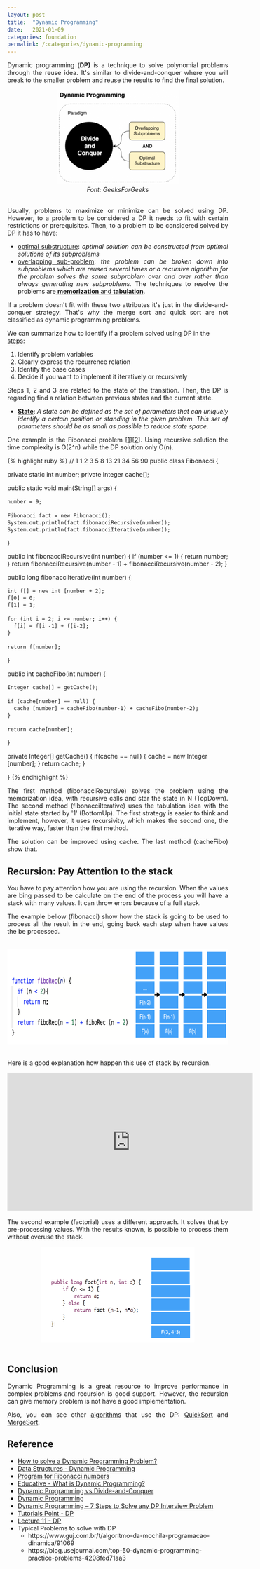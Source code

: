 ```yaml
---
layout: post
title:  "Dynamic Programming"
date:   2021-01-09
categories: foundation
permalink: /:categories/dynamic-programming
---
```


<p style="text-align:justify;">Dynamic programming (<strong>DP)</strong> is a technique to solve polynomial problems through the reuse idea. It's similar to divide-and-conquer where you will break to the smaller problem and reuse the results to find the final solution.</p>

<center>
<a href="https://www.geeksforgeeks.org/dynamic-programming-vs-divide-and-conquer/"><img class="  wp-image-1211 aligncenter" src="/img/dp/diagrama.png" alt="diagrama.png" width="279" height="216"></a>
<br/>
<em>Font: GeeksForGeeks</em>
</center>
<br/>

<p style="text-align:justify;">Usually, problems to maximize or minimize can be solved using DP. However, to a problem to be considered a DP it needs to fit with certain restrictions or prerequisites. Then, to a problem to be considered solved by DP it has to have:</p>

<ul>
 	<li style="text-align:justify;"><a href="https://en.wikipedia.org/wiki/Optimal_substructure">optimal substructure</a>: <em>optimal solution can be constructed from optimal solutions of its subproblems</em></li>
 	<li style="text-align:justify;"><a href="https://en.wikipedia.org/wiki/Overlapping_subproblems">overlapping sub-problem</a>: <em>the problem can be broken down into subproblems which are reused several times or a recursive algorithm for the problem solves the same subproblem over and over rather than always generating new subproblems. </em>The techniques to resolve the problems are<a href="https://www.geeksforgeeks.org/tabulation-vs-memoization/"> <strong>memorization</strong>&nbsp;and <strong>tabulation</strong></a>.</li>
</ul>
<p style="text-align:justify;">If a problem doesn't fit with these two attributes it's just in the divide-and-conquer strategy. That's why the merge sort and quick sort are not classified as dynamic programming problems.</p>
We can summarize how to identify if a problem solved using DP in the <a href="https://dev.to/nikolaotasevic/dynamic-programming--7-steps-to-solve-any-dp-interview-problem-3870">steps</a>:
<ol>
 	<li>Identify problem variables</li>
 	<li>Clearly express the recurrence relation</li>
 	<li>Identify the base cases</li>
 	<li>Decide if you want to implement it iteratively or recursively</li>
</ol>
<p style="text-align:justify;">Steps 1, 2 and 3 are related to the state of the transition. Then, the DP is regarding find a relation between previous states and the current state.</p>

<ul>
 	<li style="text-align:justify;"><a href="https://www.geeksforgeeks.org/solve-dynamic-programming-problem/"><b>State</b></a>: <em>A state can be defined as the set of parameters that can uniquely identify a certain position or standing in the given problem. This set of parameters should be as small as possible to reduce state space.</em></li>
</ul>
<p style="text-align:justify;">One example is the Fibonacci problem [<a href="https://www.geeksforgeeks.org/program-for-nth-fibonacci-number/">1</a>][<a href="https://www.educative.io/courses/grokking-dynamic-programming-patterns-for-coding-interviews/m2G1pAq0OO0">2</a>]. Using recursive solution the time complexity is O(2^n) while the DP solution only O(n).</p>

{% highlight ruby %}
//  1 1 2 3 5 8 13 21 34 56 90
public class Fibonacci {

  private static int number;
  private Integer cache[];

  public static void main(String[] args) {

    number = 9;

    Fibonacci fact = new Fibonacci();
    System.out.println(fact.fibonacciRecursive(number));
    System.out.println(fact.fibonacciIterative(number));
  }

  public int fibonacciRecursive(int number) {
    if (number <= 1) {
	    return number;
    }
    return fibonacciRecursive(number - 1) + fibonacciRecursive(number - 2);
  }

  public long fibonacciIterative(int number) {

    int f[] = new int [number + 2];
    f[0] = 0;
    f[1] = 1;

    for (int i = 2; i <= number; i++) {
      f[i] = f[i -1] + f[i-2];
    }

    return f[number];
  }

  public int cacheFibo(int number) {

    Integer cache[] = getCache();

    if (cache[number] == null) {
      cache [number] = cacheFibo(number-1) + cacheFibo(number-2);
    }

    return cache[number];
  }

  private Integer[] getCache() {
    if(cache == null) {
      cache = new Integer [number];
    }
    return cache;
  }

}
{% endhighlight %}

<p style="text-align:justify;">The first method (fibonacciRecursive) solves the problem using the memorization idea, with recursive calls and star the state in N (TopDown). The second method (fibonacciIterative) uses the tabulation idea with the initial state started by '1' (BottomUp). The first strategy is easier to think and implement, however, it uses recursivity, which makes the second one, the iterative way, faster than the first method.</p>

<p style="text-align:justify;">The solution can be improved using cache. The last method (cacheFibo) show that.

<h2>Recursion: Pay Attention to the stack</h2>

<p style="text-align:justify;">You have to pay attention how you are using the recursion. When the values are bing passed to be calculate on the end of the process you will have a stack with many values. It can throw errors because of a full stack. </p>

<p style="text-align:justify;">The example bellow (fibonacci) show how the stack is going to be used to process all the result in the end, going back each step when have values the be processed.</p>

<br/>
<center>
<img src="/img/dp/stack.png" width="649" height="218">
</center>
<br/>

Here is a good explanation how happen this use of stack by recursion.

<center>
<iframe width="560" height="315" src="https://www.youtube.com/embed/dxyYP3BSdcQ" frameborder="0" allow="accelerometer; autoplay; clipboard-write; encrypted-media; gyroscope; picture-in-picture" allowfullscreen></iframe>
</center>

<p style="text-align:justify;">The second example (factorial) uses a different approach. It solves that by pre-processing values. With the results known, is possible to process them without overuse the stack.</p>

<center>
<img src="/img/dp/optimization_stack.png" width="349" height="218">
</center>
<br/>

<h2>Conclusion</h2>

<p style="text-align:justify;">Dynamic Programming is a great resource to improve performance in complex problems and recursion is good support. However, the recursion can give memory problem is not have a good implementation.</p>

<p style="text-align:justify;">Also, you can see other <a href="https://fabiana2611.github.io/foundation/sortalgorithm">algorithms</a> that use the DP: <a href="https://www.geeksforgeeks.org/quick-sort/">QuickSort</a> and <a href="https://www.geeksforgeeks.org/merge-sort/">MergeSort</a>.</p>

<h2>Reference</h2>

<ul>
 	<li class="entry-title"><a href="https://www.geeksforgeeks.org/solve-dynamic-programming-problem/">How to solve a Dynamic Programming Problem?</a></li>
 	<li><a href="https://www.tutorialspoint.com/data_structures_algorithms/dynamic_programming.htm">Data Structures - Dynamic Programming</a></li>
 	<li><a href="https://www.geeksforgeeks.org/program-for-nth-fibonacci-number/">Program for Fibonacci numbers</a></li>
 	<li><a href="https://www.educative.io/courses/grokking-dynamic-programming-patterns-for-coding-interviews/m2G1pAq0OO0">Educative - What is Dynamic Programming?</a></li>
 	<li><a href="https://www.geeksforgeeks.org/dynamic-programming-vs-divide-and-conquer/">Dynamic Programming vs Divide-and-Conquer</a></li>
 	<li><a href="https://www.geeksforgeeks.org/dynamic-programming/">Dynamic Programming</a></li>
 	<li><a href="https://dev.to/nikolaotasevic/dynamic-programming--7-steps-to-solve-any-dp-interview-problem-3870">Dynamic Programming – 7 Steps to Solve any DP Interview Problem</a></li>
 	<li><a href="https://www.tutorialspoint.com/data_structures_algorithms/dynamic_programming.htm">Tutorials Point - DP</a></li>
 	<li><a href="https://www.cs.cmu.edu/~avrim/451f09/lectures/lect1001.pdf">Lecture 11 - DP</a></li>
 	<li>Typical Problems to solve with DP
    <ul>
     	<li>https://www.guj.com.br/t/algoritmo-da-mochila-programacao-dinamica/91069</li>
     	<li>https://blog.usejournal.com/top-50-dynamic-programming-practice-problems-4208fed71aa3</li>
    </ul>
</li>
</ul>
